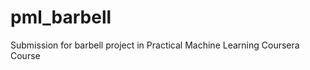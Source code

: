 pml_barbell
===========

Submission for barbell project in Practical Machine Learning Coursera Course
